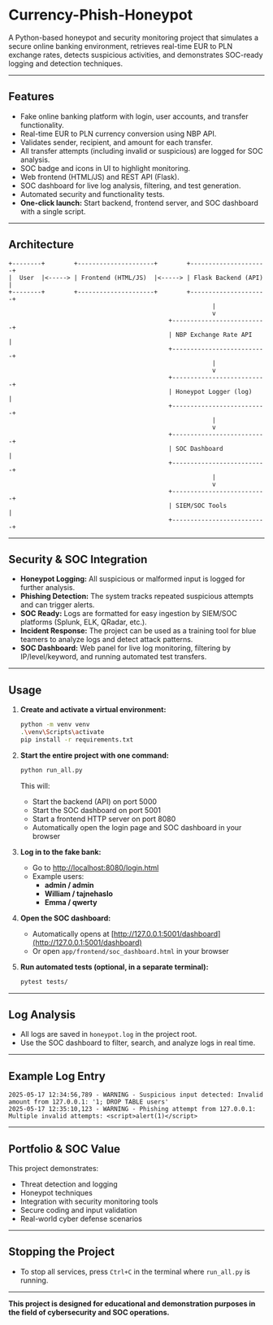 # Currency-Phish-Honeypot

A Python-based honeypot and security monitoring project that simulates a secure online banking environment, retrieves real-time EUR to PLN exchange rates, detects suspicious activities, and demonstrates SOC-ready logging and detection techniques.

---

## Features

- Fake online banking platform with login, user accounts, and transfer functionality.
- Real-time EUR to PLN currency conversion using NBP API.
- Validates sender, recipient, and amount for each transfer.
- All transfer attempts (including invalid or suspicious) are logged for SOC analysis.
- SOC badge and icons in UI to highlight monitoring.
- Web frontend (HTML/JS) and REST API (Flask).
- SOC dashboard for live log analysis, filtering, and test generation.
- Automated security and functionality tests.
- **One-click launch:** Start backend, frontend server, and SOC dashboard with a single script.

---

## Architecture

```
+--------+        +---------------------+        +---------------------+
|  User  |<-----> | Frontend (HTML/JS)  |<-----> | Flask Backend (API) |
+--------+        +---------------------+        +---------------------+
                                                        |
                                                        v
                                            +--------------------------+
                                            | NBP Exchange Rate API    |
                                            +--------------------------+
                                                        |
                                                        v
                                            +--------------------------+
                                            | Honeypot Logger (log)    |
                                            +--------------------------+
                                                        |
                                                        v
                                            +--------------------------+
                                            | SOC Dashboard            |
                                            +--------------------------+
                                                        |
                                                        v
                                            +--------------------------+
                                            | SIEM/SOC Tools           |
                                            +--------------------------+
```

---

## Security & SOC Integration

- **Honeypot Logging:** All suspicious or malformed input is logged for further analysis.
- **Phishing Detection:** The system tracks repeated suspicious attempts and can trigger alerts.
- **SOC Ready:** Logs are formatted for easy ingestion by SIEM/SOC platforms (Splunk, ELK, QRadar, etc.).
- **Incident Response:** The project can be used as a training tool for blue teamers to analyze logs and detect attack patterns.
- **SOC Dashboard:** Web panel for live log monitoring, filtering by IP/level/keyword, and running automated test transfers.

---

## Usage

1. **Create and activate a virtual environment:**
   ```bash
   python -m venv venv
   .\venv\Scripts\activate
   pip install -r requirements.txt
   ```

2. **Start the entire project with one command:**
   ```bash
   python run_all.py
   ```
   This will:
   - Start the backend (API) on port 5000
   - Start the SOC dashboard on port 5001
   - Start a frontend HTTP server on port 8080
   - Automatically open the login page and SOC dashboard in your browser

3. **Log in to the fake bank:**
   - Go to [http://localhost:8080/login.html](http://localhost:8080/login.html)
   - Example users:
     - **admin / admin**
     - **William / tajnehaslo**
     - **Emma / qwerty**

4. **Open the SOC dashboard:**
   - Automatically opens at [http://127.0.0.1:5001/dashboard](http://127.0.0.1:5001/dashboard)
   - Or open `app/frontend/soc_dashboard.html` in your browser

5. **Run automated tests (optional, in a separate terminal):**
   ```bash
   pytest tests/
   ```

---

## Log Analysis

- All logs are saved in `honeypot.log` in the project root.
- Use the SOC dashboard to filter, search, and analyze logs in real time.

---

## Example Log Entry

```
2025-05-17 12:34:56,789 - WARNING - Suspicious input detected: Invalid amount from 127.0.0.1: '1; DROP TABLE users'
2025-05-17 12:35:10,123 - WARNING - Phishing attempt from 127.0.0.1: Multiple invalid attempts: <script>alert(1)</script>
```

---

## Portfolio & SOC Value

This project demonstrates:
- Threat detection and logging
- Honeypot techniques
- Integration with security monitoring tools
- Secure coding and input validation
- Real-world cyber defense scenarios

---

## Stopping the Project

- To stop all services, press `Ctrl+C` in the terminal where `run_all.py` is running.

---

**This project is designed for educational and demonstration purposes in the field of cybersecurity and SOC operations.**